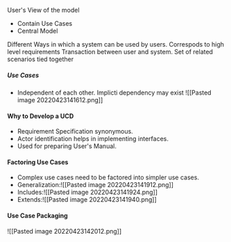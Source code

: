 User's View of the model
* Contain Use Cases
* Central Model

Different Ways in which a system can be used by users.
Correspods to high level requirements
Transaction between user and system.
Set of related scenarios tied together

##### Use Cases
* Independent of each other. Implicti dependency may exist
![[Pasted image 20220423141612.png]]

#### Why to Develop a UCD
* Requirement Specification synonymous.
* Actor identification helps in implementing interfaces.
* Used for preparing User's Manual.

#### Factoring Use Cases
* Complex use cases need to be factored into simpler use cases.
* Generalization:![[Pasted image 20220423141912.png]]
* Includes:![[Pasted image 20220423141924.png]]
* Extends:![[Pasted image 20220423141940.png]]

#### Use Case Packaging
![[Pasted image 20220423142012.png]]